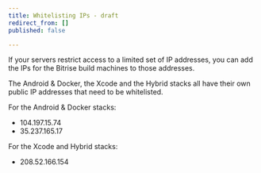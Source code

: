 ```yaml
---
title: Whitelisting IPs - draft
redirect_from: []
published: false

---
```

If your servers restrict access to a limited set of IP addresses, you can add the IPs for the Bitrise build machines to those addresses.

The Android & Docker, the Xcode and the Hybrid stacks all have their own public IP addresses that need to be whitelisted. 

For the Android & Docker stacks:

* 104.197.15.74
* 35.237.165.17

For the Xcode and Hybrid stacks:

* 208.52.166.154